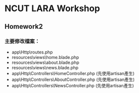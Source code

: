 # NCUT LARA Workshop
## Homework2
### 主要修改檔案：
- app\Http\routes.php
- resources\views\home.blade.php
- resources\views\about.blade.php
- resources\views\news.blade.php
- app\Http\Controllers\HomeController.php (先使用artisan產生)
- app\Http\Controllers\AboutController.php (先使用artisan產生)
- app\Http\Controllers\NewsController.php (先使用artisan產生)
